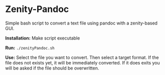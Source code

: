 # Zenity-Pandoc

Simple bash script to convert a text file using pandoc with a zenity-based GUI.

**Installation:** Make script executable

**Run:** `./zenityPandoc.sh`

**Use:** Select the file you want to convert. Then select a target format. If the file does not exists yet, it will be immediately converted. If it does exits you will be asked if the file should be overwritten. 
